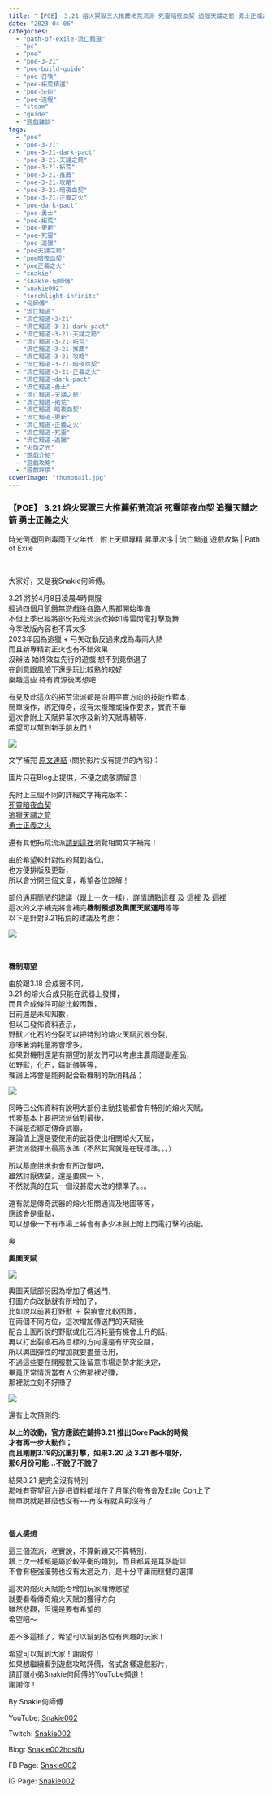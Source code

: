 ```yaml
---
title: "【POE】 3.21 熔火冥獄三大推薦拓荒流派 死靈暗夜血契 追獵天譴之箭 勇士正義之火 | 時光倒退回到毒雨正火年代 | 附上天賦專精 昇華次序 | 流亡黯道 遊戲攻略 | Path of Exile"
date: "2023-04-06"
categories: 
  - "path-of-exile-流亡黯道"
  - "pc"
  - "poe"
  - "poe-3-21"
  - "poe-build-guide"
  - "poe-召喚"
  - "poe-拓荒精選"
  - "poe-法術"
  - "poe-遠程"
  - "steam"
  - "guide"
  - "遊戲雜談"
tags: 
  - "poe"
  - "poe-3-21"
  - "poe-3-21-dark-pact"
  - "poe-3-21-天譴之箭"
  - "poe-3-21-拓荒"
  - "poe-3-21-推薦"
  - "poe-3-21-攻略"
  - "poe-3-21-暗夜血契"
  - "poe-3-21-正義之火"
  - "poe-dark-pact"
  - "poe-勇士"
  - "poe-拓荒"
  - "poe-更新"
  - "poe-死靈"
  - "poe-追獵"
  - "poe天譴之箭"
  - "poe暗夜血契"
  - "poe正義之火"
  - "snakie"
  - "snakie-何師傅"
  - "snakie002"
  - "torchlight-infinite"
  - "何師傅"
  - "流亡黯道"
  - "流亡黯道-3-21"
  - "流亡黯道-3-21-dark-pact"
  - "流亡黯道-3-21-天譴之箭"
  - "流亡黯道-3-21-拓荒"
  - "流亡黯道-3-21-推薦"
  - "流亡黯道-3-21-攻略"
  - "流亡黯道-3-21-暗夜血契"
  - "流亡黯道-3-21-正義之火"
  - "流亡黯道-dark-pact"
  - "流亡黯道-勇士"
  - "流亡黯道-天譴之箭"
  - "流亡黯道-拓荒"
  - "流亡黯道-暗夜血契"
  - "流亡黯道-更新"
  - "流亡黯道-正義之火"
  - "流亡黯道-死靈"
  - "流亡黯道-追獵"
  - "火炬之光"
  - "遊戲介紹"
  - "遊戲攻略"
  - "遊戲評價"
coverImage: "thumbnail.jpg"
---
```


### 【POE】 3.21 熔火冥獄三大推薦拓荒流派 死靈暗夜血契 追獵天譴之箭 勇士正義之火  
時光倒退回到毒雨正火年代 | 附上天賦專精 昇華次序 | 流亡黯道 遊戲攻略 | Path of Exile

  
   

  
大家好，又是我Snakie何師傅。  

  
3.21 將於4月8日凌晨4時開服  
經過四個月飢餓無遊戲後各路人馬都開始準備  
不但上季已經將部份拓荒流派砍掉如導雷閃電打擊旋舞  
今季改版內容也不算太多  
2023年因為追獵 + 弓矢改動反過來成為毒雨大熱  
而且新專精對正火也有不錯效果  
沒辦法 始終效益先行的遊戲 想不到竟倒退了  
在創意跟風險下還是玩比較熟的較好  
樂趣這些 待有資源後再想吧  

  
有見及此這次的拓荒流派都是沿用平實方向的技能作藍本，  
簡單操作，綁定傳奇，沒有太複雜或操作要求，實而不華  
這次會附上天賦昇華次序及新的天賦專精等，  
希望可以幫到新手朋友們！  

  
![](WordPress/thumbnail-1024x576.jpg)  

  
文字補完 [原文連結](https://snakie002hosifu.blog/3-21pre/) (關於影片沒有提供的內容)：  

  
圖片只在Blog上提供，不便之處敬請留意！  

  
先附上三個不同的詳細文字補完版本：  
[死靈暗夜血契](https://snakie002hosifu.blog/3-21pre1/)  
[追獵天譴之箭](https://snakie002hosifu.blog/3-21pre2/)  
[勇士正義之火](https://snakie002hosifu.blog/3-21pre3/)  

  
還有其他拓荒流派[請到這裡](https://snakie002hosifu.blog/category/poe-%e6%8b%93%e8%8d%92%e7%b2%be%e9%81%b8/)瀏覽相關文字補完！  

  
由於希望較針對性的幫到各位，  
也方便排版及更新，  
所以會分開三個文章，希望各位諒解！  

  
部份通用簡陋的建議（跟上一次一樣），[詳情請點這裡](https://snakie002hosifu.blog/3-20pre/) 及 [這裡](https://snakie002hosifu.blog/3-19pre/) 及 [這裡](https://snakie002hosifu.blog/3-18pre/)  
這次的文字補完將會補完**機制預想及輿圖天賦運用**等等  
以下是針對3.21拓荒的建議及考慮：  

  
![](WordPress/path-of-exile-3-21-release-date-crucible-league-expansion-reveal-1024x576.jpg)  

  
   

  
**機制期望**  

  
由於跟3.18 合成器不同，  
3.21 的熔火合成只能在武器上發揮，  
而且合成條件可能比較困難，  
目前還是未知知數，  
但以已發佈資料表示，  
野獸／化石的分裂可以把特別的熔火天賦武器分裂，  
意味著消耗量將會增多，  
如果對機制還是有期望的朋友們可以考慮主農周邊副產品，  
如野獸，化石，鑄新儀等等，  
理論上將會是能夠配合新機制的新消耗品；  

  
![](WordPress/Path-of-Exile-Crucible-Content-Reveal.mp4_snapshot_05.20.550-1024x576.jpg)  

  
同時已公佈資料有說明大部份主動技能都會有特別的熔火天賦，  
代表基本上要把流派做到最後，  
不論是否綁定傳奇武器，  
理論值上還是要使用的武器使出相關熔火天賦，  
把流派發揮出最高水準（不然其實就是在玩標準。。。）  

  
所以基底供求也會有所改變吧，  
雖然討厭做裝，還是要做一下，  
不然就真的在玩一個沒甚麼大改的標準了。。。  

  
還有就是傳奇武器的熔火相關通貨及地圖等等，  
應該會是重點，  
可以想像一下有市場上將會有多少冰劍上附上閃電打擊的技能，  

  
爽  

  
**輿圖天賦**  

  
**![](WordPress/Path-of-Exile-Crucible-Content-Reveal.mp4_snapshot_07.01.820-1024x576.jpg)**  

  
輿圖天賦部份因為增加了傳送門，  
打圖方向改動就有所增加了，  
比如說以前要打野獸 ＋ 裂痕會比較困難，  
在兩個不同方位，這次增加傳送門的天賦後  
配合上面所說的野獸或化石消耗量有機會上升的話，  
再以打出裂痕石為目標的方向還是有研究空間，  
所以輿圖彈性的增加就要盡量活用，  
不過這些要在開服數天後留意市場走勢才能決定，  
畢竟正常情況當有人公佈那裡好賺，  
那裡就立刻不好賺了  

  
![](WordPress/Path-of-Exile-Crucible-Content-Reveal.mp4_snapshot_16.56.336-1024x576.jpg)  

  
還有上次預測的:  

  
**以上的改動，官方應該在鋪排3.21 推出Core Pack的時候  
才有再一步大動作；  
而且剛剛3.19的沉重打擊，如果3.20 及 3.21 都不唱好，  
那6月份可能…不說了不說了**  

  
結果3.21 是完全沒有特別  
那唯有寄望官方是把資料都堆在７月尾的發佈會及Exile Con上了  
簡單說就是甚麼也沒有~~再沒有就真的沒有了  

  
   

  
**個人感想**  

  
這三個流派，老實說，不算新穎又不算特別，  
跟上次一樣都是屬於較平衡的類別，而且都算是耳熟能詳  
不會有極強優勢也沒有太過乏力，是十分平庸而穩健的選擇  

  
這次的熔火天賦能否增加玩家賭博慾望  
就要看看傳奇熔火天賦的獲得方向  
雖然悲觀，但還是要有希望的  
希望吧～  

  
差不多這樣了，希望可以幫到各位有興趣的玩家！  

  
希望可以幫到大家！謝謝你！  
如果想繼續看到遊戲攻略評價，各式各樣遊戲影片，  
請訂閱小弟Snakie何師傅的YouTube頻道！  
謝謝你！  

  
By Snakie何師傅  

  
YouTube: [Snakie002](https://www.youtube.com/channel/UCDOMLG_RBSoqVHK3sIYJeLA)  

  
Twitch: [Snakie002](https://www.twitch.tv/snakie002/)  

  
Blog: [Snakie002hosifu](https://snakie002hosifu.blog/)  

  
FB Page: [Snakie002](https://www.facebook.com/Snakie002/)  

  
IG Page: [Snakie002](https://www.instagram.com/snakie002/)
